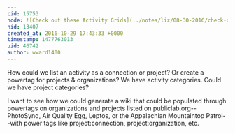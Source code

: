 ```yaml
---
cid: 15753
node: ![Check out these Activity Grids](../notes/liz/08-30-2016/check-out-these-activity-grids)
nid: 13407
created_at: 2016-10-29 17:43:33 +0000
timestamp: 1477763013
uid: 46742
author: wward1400
---
```


How could we list an activity as a connection or project? Or create a powertag for projects & organizations? We have activity categories.  Could we have project categories?  

I want to see how we could generate a wiki that could be populated through powertags on organizations and projects listed on publiclab.org--PhotoSynq, Air Quality Egg, Leptos, or the Appalachian Mountaintop Patrol--with power tags like project:connection, project:organization, etc.  